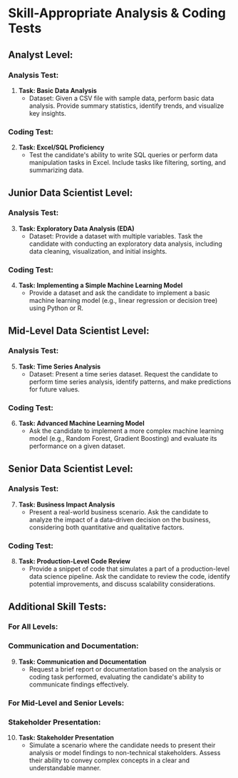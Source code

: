 # Skill-Appropriate Analysis & Coding Tests

## Analyst Level:

### Analysis Test:
1. **Task: Basic Data Analysis**
   - Dataset: Given a CSV file with sample data, perform basic data analysis. Provide summary statistics, identify trends, and visualize key insights.

### Coding Test:
2. **Task: Excel/SQL Proficiency**
   - Test the candidate's ability to write SQL queries or perform data manipulation tasks in Excel. Include tasks like filtering, sorting, and summarizing data.

## Junior Data Scientist Level:

### Analysis Test:
3. **Task: Exploratory Data Analysis (EDA)**
   - Dataset: Provide a dataset with multiple variables. Task the candidate with conducting an exploratory data analysis, including data cleaning, visualization, and initial insights.

### Coding Test:
4. **Task: Implementing a Simple Machine Learning Model**
   - Provide a dataset and ask the candidate to implement a basic machine learning model (e.g., linear regression or decision tree) using Python or R.

## Mid-Level Data Scientist Level:

### Analysis Test:
5. **Task: Time Series Analysis**
   - Dataset: Present a time series dataset. Request the candidate to perform time series analysis, identify patterns, and make predictions for future values.

### Coding Test:
6. **Task: Advanced Machine Learning Model**
   - Ask the candidate to implement a more complex machine learning model (e.g., Random Forest, Gradient Boosting) and evaluate its performance on a given dataset.

## Senior Data Scientist Level:

### Analysis Test:
7. **Task: Business Impact Analysis**
   - Present a real-world business scenario. Ask the candidate to analyze the impact of a data-driven decision on the business, considering both quantitative and qualitative factors.

### Coding Test:
8. **Task: Production-Level Code Review**
   - Provide a snippet of code that simulates a part of a production-level data science pipeline. Ask the candidate to review the code, identify potential improvements, and discuss scalability considerations.

## Additional Skill Tests:

### For All Levels:

### Communication and Documentation:
9. **Task: Communication and Documentation**
   - Request a brief report or documentation based on the analysis or coding task performed, evaluating the candidate's ability to communicate findings effectively.

### For Mid-Level and Senior Levels:

### Stakeholder Presentation:
10. **Task: Stakeholder Presentation**
    - Simulate a scenario where the candidate needs to present their analysis or model findings to non-technical stakeholders. Assess their ability to convey complex concepts in a clear and understandable manner.
